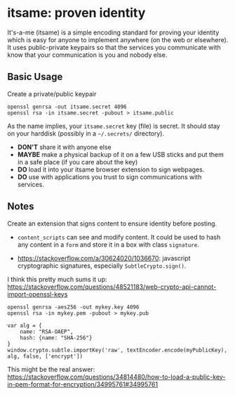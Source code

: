 # itsame: proven identity

It's-a-me (itsame) is a simple encoding standard for proving your identity
which is easy for anyone to implement anywhere (on the web or elsewhere).
It uses public-private keypairs so that the services you communicate with
know that your communication is you and nobody else.

## Basic Usage

Create a private/public keypair

```
openssl genrsa -out itsame.secret 4096
openssl rsa -in itsame.secret -pubout > itsame.public
```

As the name implies, your `itsame.secret` key (file) is secret. It should
stay on your harddisk (possibly in a `~/.secrets/` directory).

* **DON'T** share it with anyone else
* **MAYBE** make a physical backup of it on a few USB sticks and put them in a
  safe place (if you care about the key)
* **DO** load it into your itsame browser extension to sign webpages.
* **DO** use with applications you trust to sign communications with services.

## Notes

Create an extension that signs content to ensure identity before posting.

* `content_scripts` can see and modify content. It could be used to
  hash any content in a `form` and store it in a box with class `signature`.

* https://stackoverflow.com/a/30624020/1036670: javascript cryptographic
  signatures, especially `SubtleCrypto.sign()`.

I think this pretty much sums it up:
https://stackoverflow.com/questions/48521183/web-crypto-api-cannot-import-openssl-keys

```
openssl genrsa -aes256 -out mykey.key 4096
openssl rsa -in mykey.pem -pubout > mykey.pub

var alg = {
    name: "RSA-OAEP",
    hash: {name: "SHA-256"}
}
window.crypto.subtle.importKey('raw', textEncoder.encode(myPublicKey), alg, false, ['encrypt'])
```

This might be the real answer:
https://stackoverflow.com/questions/34814480/how-to-load-a-public-key-in-pem-format-for-encryption/34995761#34995761
